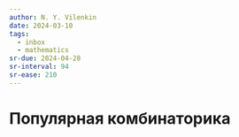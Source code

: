 ```yaml
---
author: N. Y. Vilenkin
date: 2024-03-10
tags:
  - inbox
  - mathematics
sr-due: 2024-04-28
sr-interval: 94
sr-ease: 210
---
```


# Популярная комбинаторика


